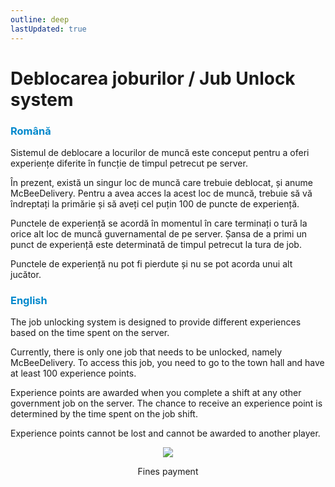 ```yaml
---
outline: deep
lastUpdated: true
---
```


# Deblocarea joburilor / Jub Unlock system

### <span style="color: #0088CC">Română</span>

Sistemul de deblocare a locurilor de muncă este conceput pentru a oferi experiențe diferite în funcție de timpul petrecut pe server.

În prezent, există un singur loc de muncă care trebuie deblocat, și anume McBeeDelivery. Pentru a avea acces la acest loc de muncă, trebuie să vă îndreptați la primărie și să aveți cel puțin 100 de puncte de experiență.

Punctele de experiență se acordă în momentul în care terminați o tură la orice alt loc de muncă guvernamental de pe server. Șansa de a primi un punct de experiență este determinată de timpul petrecut la tura de job.

Punctele de experiență nu pot fi pierdute și nu se pot acorda unui alt jucător.

### <span style="color: #0088CC">English</span>

The job unlocking system is designed to provide different experiences based on the time spent on the server.

Currently, there is only one job that needs to be unlocked, namely McBeeDelivery. To access this job, you need to go to the town hall and have at least 100 experience points.

Experience points are awarded when you complete a shift at any other government job on the server. The chance to receive an experience point is determined by the time spent on the job shift.

Experience points cannot be lost and cannot be awarded to another player.

<div style="text-align: center"><img src="https://i.imgur.com/18CvmAb.png"/></div>
<p style="text-align: center">Fines payment</p>